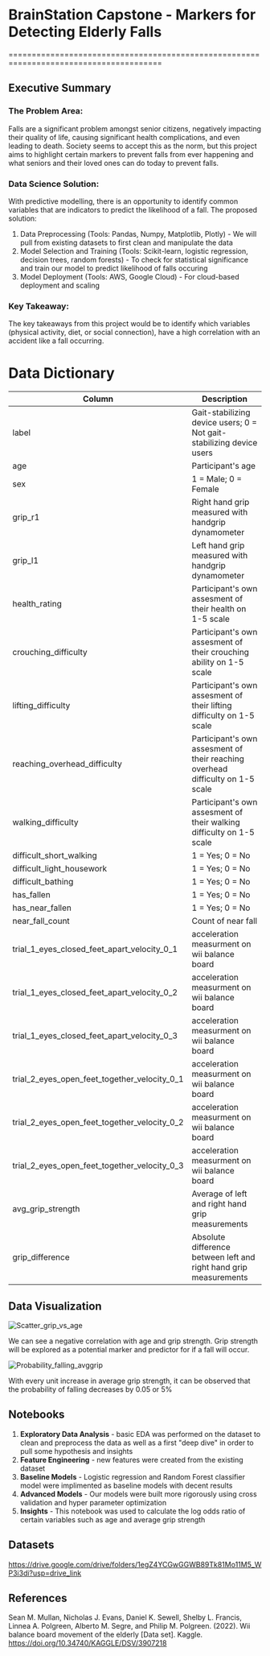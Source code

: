 # BrainStation Capstone - Markers for Detecting Elderly Falls
=======================================================================================

## Executive Summary

### The Problem Area: 
Falls are a significant problem amongst senior citizens, negatively impacting their quality of life, causing significant health complications, and even leading to death. Society seems to accept this as the norm, but this project aims to highlight certain markers to prevent falls from ever happening and what seniors and their loved ones can do today to prevent falls. 

### Data Science Solution:
With predictive modelling, there is an opportunity to identify common variables that are indicators to predict the likelihood of a fall. The proposed solution:
1) Data Preprocessing (Tools: Pandas, Numpy, Matplotlib, Plotly) - We will pull from existing datasets to first clean and manipulate the data
2) Model Selection and Training (Tools: Scikit-learn, logistic regression, decision trees, random forests) - To check for statistical significance and train our model to predict likelihood of falls occuring
3) Model Deployment (Tools: AWS, Google Cloud) - For cloud-based deployment and scaling

### Key Takeaway:
The key takeaways from this project would be to identify which variables (physical activity, diet, or social connection), have a high correlation with an accident like a fall occurring. 

# Data Dictionary

Column | Description
----------|------------
label | Gait-stabilizing device users; 0 = Not gait-stabilizing device users
age | Participant's age
sex | 1 = Male; 0 = Female
grip_r1 | Right hand grip measured with handgrip dynamometer
grip_l1 | Left hand grip measured with handgrip dynamometer
health_rating | Participant's own assesment of their health on 1-5 scale
crouching_difficulty | Participant's own assesment of their crouching ability on 1-5 scale
lifting_difficulty | Participant's own assesment of their lifting difficulty on 1-5 scale
reaching_overhead_difficulty | Participant's own assesment of their reaching overhead difficulty on 1-5 scale
walking_difficulty | Participant's own assesment of their walking difficulty on 1-5 scale
difficult_short_walking | 1 = Yes; 0 = No
difficult_light_housework | 1 = Yes; 0 = No
difficult_bathing | 1 = Yes; 0 = No
has_fallen | 1 = Yes; 0 = No
has_near_fallen | 1 = Yes; 0 = No
near_fall_count | Count of near fall
trial_1_eyes_closed_feet_apart_velocity_0_1 | acceleration measurment on wii balance board
trial_1_eyes_closed_feet_apart_velocity_0_2 | acceleration measurment on wii balance board
trial_1_eyes_closed_feet_apart_velocity_0_3 | acceleration measurment on wii balance board
trial_2_eyes_open_feet_together_velocity_0_1 | acceleration measurment on wii balance board
trial_2_eyes_open_feet_together_velocity_0_2 | acceleration measurment on wii balance board
trial_2_eyes_open_feet_together_velocity_0_3 | acceleration measurment on wii balance board
avg_grip_strength | Average of left and right hand grip measurements
grip_difference | Absolute difference between left and right hand grip measurements

## Data Visualization

![Scatter_grip_vs_age](https://github.com/timpengg/bstn_capstone_Apr2024/assets/124457182/44388a22-75dc-4a2b-8fe8-10ec7665f948)

We can see a negative correlation with age and grip strength. Grip strength will be explored as a potential marker and predictor for if a fall will occur. 

![Probability_falling_avggrip](https://github.com/timpengg/bstn_capstone_Apr2024/assets/124457182/3c994545-0653-4835-b0a1-f98d684c1cd8)

With every unit increase in average grip strength, it can be observed that the probability of falling decreases by 0.05 or 5%

## Notebooks
1) **Exploratory Data Analysis** - basic EDA was performed on the dataset to clean and preprocess the data as well as a first "deep dive" in order to pull some hypothesis and insights
2) **Feature Engineering** - new features were created from the existing dataset
3) **Baseline Models** - Logistic regression and Random Forest classifier model were implimented as baseline models with decent results
4) **Advanced Models** - Our models were built more rigorously using cross validation and hyper parameter optimization
5) **Insights** - This notebook was used to calculate the log odds ratio of certain variables such as age and average grip strength

## Datasets

https://drive.google.com/drive/folders/1egZ4YCGwGGWB89Tk81Mo11M5_WP3i3di?usp=drive_link

## References

Sean M. Mullan, Nicholas J. Evans, Daniel K. Sewell, Shelby L. Francis, Linnea A. Polgreen, Alberto M. Segre, and Philip M. Polgreen. (2022). Wii balance board movement of the elderly [Data set]. Kaggle. https://doi.org/10.34740/KAGGLE/DSV/3907218 

